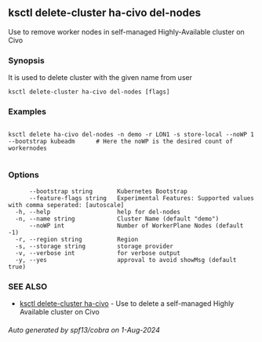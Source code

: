 ## ksctl delete-cluster ha-civo del-nodes

Use to remove worker nodes in self-managed Highly-Available cluster on Civo

### Synopsis

It is used to delete cluster with the given name from user

```
ksctl delete-cluster ha-civo del-nodes [flags]
```

### Examples

```

ksctl delete ha-civo del-nodes -n demo -r LON1 -s store-local --noWP 1 --bootstrap kubeadm      # Here the noWP is the desired count of workernodes
	
```

### Options

```
      --bootstrap string       Kubernetes Bootstrap
      --feature-flags string   Experimental Features: Supported values with comma seperated: [autoscale]
  -h, --help                   help for del-nodes
  -n, --name string            Cluster Name (default "demo")
      --noWP int               Number of WorkerPlane Nodes (default -1)
  -r, --region string          Region
  -s, --storage string         storage provider
  -v, --verbose int            for verbose output
  -y, --yes                    approval to avoid showMsg (default true)
```

### SEE ALSO

* [ksctl delete-cluster ha-civo](ksctl_delete-cluster_ha-civo.md)	 - Use to delete a self-managed Highly Available cluster on Civo

###### Auto generated by spf13/cobra on 1-Aug-2024
